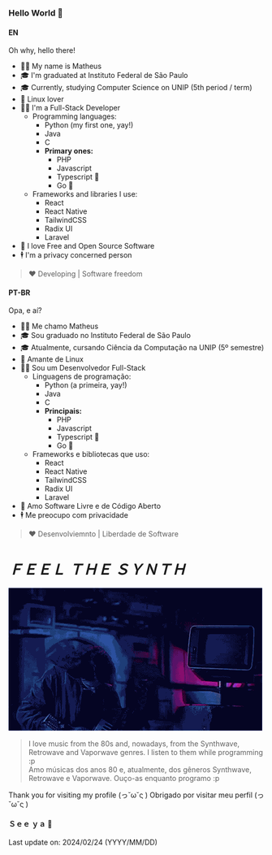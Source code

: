 ### Hello World 👋

#### EN

Oh why, hello there!

- 🙋‍♂️ My name is Matheus
- 🎓 I'm graduated at Instituto Federal de São Paulo
- 🎓 Currently, studying Computer Science on UNIP (5th period / term)
- 🐧 Linux lover
- 👨‍💻 I'm a Full-Stack Developer   
  - Programming languages:
    - Python (my first one, yay!)
    - Java
    - C
    - **Primary ones:**
      - PHP
      - Javascript
      - Typescript 💙
      - Go 💙
  - Frameworks and libraries I use:
    - React
    - React Native
    - TailwindCSS
    - Radix UI
    - Laravel
- 💜 I love Free and Open Source Software
- 🕴 I'm a privacy concerned person

> ❤️ Developing | Software freedom


#### PT-BR

Opa, e aí?

- 🙋‍♂️ Me chamo Matheus
- 🎓 Sou graduado no Instituto Federal de São Paulo
- 🎓 Atualmente, cursando Ciência da Computação na UNIP (5º semestre)
- 🐧 Amante de Linux 
- 👨‍💻 Sou um Desenvolvedor Full-Stack
  - Linguagens de programação:
    - Python (a primeira, yay!)
    - Java
    - C
    - **Principais:**
      - PHP
      - Javascript
      - Typescript 💙
      - Go 💙
  - Frameworks e bibliotecas que uso:
    - React
    - React Native
    - TailwindCSS
    - Radix UI
    - Laravel
- 💜 Amo Software Livre e de Código Aberto
- 🕴 Me preocupo com privacidade

> ❤️ Desenvolviemnto | Liberdade de Software


# _**ＦＥＥＬ ＴＨＥ ＳＹＮＴＨ**_
![](feel-the-synth.gif)
> I love music from the 80s and, nowadays, from the Synthwave, Retrowave and Vaporwave genres. I listen to them while programming :p\
> Amo músicas dos anos 80 e, atualmente, dos gêneros Synthwave, Retrowave e Vaporwave. Ouço-as enquanto programo :p

Thank you for visiting my profile (っ˘ω˘ς )
Obrigado por visitar meu perfil (っ˘ω˘ς )

#### Ｓｅｅ ｙａ 👋


Last update on: 2024/02/24 (YYYY/MM/DD)
